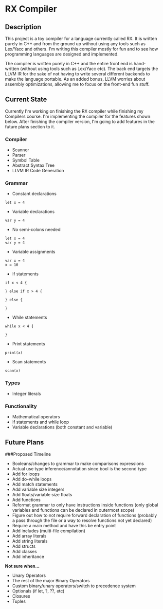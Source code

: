 # RX Compiler

## Description

This project is a toy compiler for a language currently called RX. It is written purely in C++ and from the ground up without using any tools such as Lex/Yacc and others. I'm writing this compiler mostly for fun and to see how programming languages are designed and implemented.

The compiler is written purely in C++ and the entire front end is hand-written (without using tools such as Lex/Yacc etc). The back end targets the LLVM IR for the sake of not having to write several different backends to make the language portable. As an added bonus, LLVM worries about assembly optimizations, allowing me to focus on the front-end fun stuff.

## Current State

Currently I'm working on finishing the RX compiler while finishing my Compilers course. I'm implementing the compiler for the features shown below. After finishing the compiler version, I'm going to add features in the future plans section to it.

### Compiler
- Scanner
- Parser
- Symbol Table
- Abstract Syntax Tree
- LLVM IR Code Generation

### Grammar

- Constant declarations 

``` 
let x = 4
```

- Variable declarations

```
var y = 4
```

- No semi-colons needed

```
let x = 4
var y = 4
```

- Variable assignments

```
var x = 4
x = 10
```

- If statements

```
if x < 4 {

} else if x > 4 {

} else {

}
```

- While statements

```
while x < 4 {
	
}
```

- Print statements

```
print(x)
```

- Scan statements

```
scan(x)
```

### Types

- Integer literals

### Functionality

- Mathematical operators
- If statements and while loop
- Variable declarations (both constant and variable)


## Future Plans

###Proposed Timeline
- Booleans/changes to grammar to make comparisons expressions
- Actual use type inference/annotation since bool is the second type
- Add for loops
- Add do-while loops
- Add match statements
- Add variable size integers
- Add floats/variable size floats
- Add functions
- Reformat grammar to only have instructions inside functions (only global variables and functions can be declared in outermost scope)
- Figure out how to not require forward declaration of functions (probably a pass through the file or a way to resolve functions not yet declared)
- Require a main method and have this be entry point
- Add includes (multi-file compilation)
- Add array literals
- Add string literals
- Add structs
- Add classes
- Add inheritance

**Not sure when...**

- Unary Operators
- The rest of the major Binary Operators
- Custom binary/unary operators/switch to precedence system
- Optionals (if let, ?, ??, etc)
- Closures
- Tuples